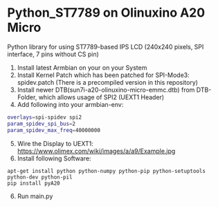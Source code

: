 # Python_ST7789 on Olinuxino A20 Micro
Python library for using ST7789-based IPS LCD
(240x240 pixels, SPI interface, 7 pins without CS pin)


1. Install latest Armbian on your on your System
2. Install Kernel Patch which has been patched for SPI-Mode3:
spidev.patch
(There is a precompiled version in this repository)
3. Install newer DTB(sun7i-a20-olinuxino-micro-emmc.dtb) from DTB-Folder, which allows usage of SPI2 (UEXT1 Header)
4. Add following into your armbian-env:
```bash
overlays=spi-spidev spi2
param_spidev_spi_bus=2
param_spidev_max_freq=40000000
```

5. Wire the Display to UEXT1: https://www.olimex.com/wiki/images/a/a9/Example.jpg
5. Install following Software:
```angular2
apt-get install python python-numpy python-pip python-setuptools python-dev python-pil
pip install pyA20
```

6. Run main.py

